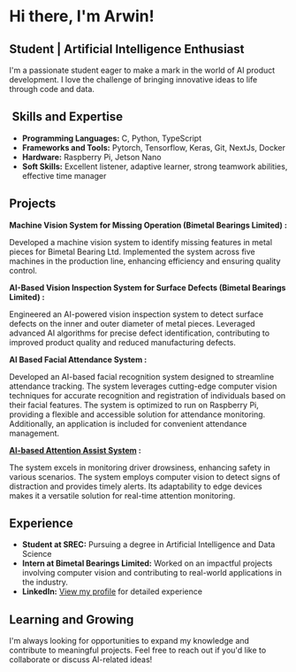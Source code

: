 #  Hi there, I'm Arwin!

##  Student | Artificial Intelligence Enthusiast

I'm a passionate student eager to make a mark in the world of AI product development. I love the challenge of bringing innovative ideas to life through code and data.

## ️ Skills and Expertise

- **Programming Languages:** C, Python, TypeScript
- **Frameworks and Tools:** Pytorch, Tensorflow, Keras, Git, NextJs, Docker
- **Hardware:** Raspberry Pi, Jetson Nano
- **Soft Skills:** Excellent listener, adaptive learner, strong teamwork abilities, effective time manager 

##  Projects

**Machine Vision System for Missing Operation (Bimetal Bearings Limited) :**

Developed a machine vision system to identify missing features in metal pieces for Bimetal Bearing Ltd. Implemented the system across five machines in the production line, enhancing efficiency and ensuring quality control.

**AI-Based Vision Inspection System for Surface Defects (Bimetal Bearings Limited) :**

Engineered an AI-powered vision inspection system to detect surface defects on the inner and outer diameter of metal pieces. Leveraged advanced AI algorithms for precise defect identification, contributing to improved product quality and reduced manufacturing defects.

**AI Based Facial Attendance System :**

Developed an AI-based facial recognition system designed to streamline attendance tracking. The system leverages cutting-edge computer vision techniques for accurate recognition and registration of individuals based on their facial features. The system is optimized to run on Raspberry Pi, providing a flexible and accessible solution for attendance monitoring. Additionally, an application is included for convenient attendance management.

**[AI-based Attention Assist System](https://github.com/Arwindhraj/AI-Attention-assist-system-using-MediaPipe) :**

The system excels in monitoring driver drowsiness, enhancing safety in various scenarios. The system employs computer vision to detect signs of distraction and provides timely alerts. Its adaptability to edge devices makes it a versatile solution for real-time attention monitoring. 


##  Experience

- **Student at SREC:** Pursuing a degree in Artificial Intelligence and Data Science
- **Intern at Bimetal Bearings Limited:** Worked on an impactful projects involving computer vision and contributing to real-world applications in the industry.
- **LinkedIn:** [View my profile](https://www.linkedin.com/in/arwindh-raj-0155b621a/) for detailed experience

##  Learning and Growing

I'm always looking for opportunities to expand my knowledge and contribute to meaningful projects. Feel free to reach out if you'd like to collaborate or discuss AI-related ideas!
